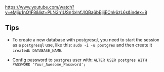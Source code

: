 https://www.youtube.com/watch?v=eMjju1nQ1F8&list=PLN3n1USn4xlnfJIQBa6bBjjiECnk6zL6s&index=8

## Tips

- To create a new database with postgresql, you need to start the session as a `postgresql` use, like this: `sudo -i -u postgres` and then create it `createdb DATABASE_NAME`.

- Config password to `postgres` user with: `ALTER USER postgres WITH PASSWORD 'Your_Awesome_Password';`